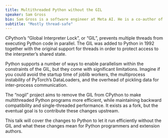 ```yaml
---
title: Multithreaded Python without the GIL
speaker: Sam Gross
bio: Sam Gross is a software engineer at Meta AI. He is a co-author of PyTorch, an open-source Python machine learning framework. He holds M.Eng. and B.S. degrees in computer science from the Massachusetts Institute of Technology.
subtitle: "Mostly thread-safe"
---
```


CPython’s “Global Interpreter Lock”, or “GIL”, prevents multiple threads from executing Python code in parallel. The GIL was added to Python in 1992 together with the original support for threads in order to protect access to the interpreter’s shared state.

Python supports a number of ways to enable parallelism within the constraints of the GIL, but they come with significant limitations. Imagine if you could avoid the startup time of joblib workers, the multiprocess instability of PyTorch’s DataLoaders, and the overhead of pickling data for inter-process communication.

The “nogil” project aims to remove the GIL from CPython to make multithreaded Python programs more efficient, while maintaining backward compatibility and single-threaded performance. It exists as a fork, but the eventual goal is to contribute these changes upstream.

This talk will cover the changes to Python to let it run efficiently without the GIL and what these changes mean for Python programmers and extension authors.
